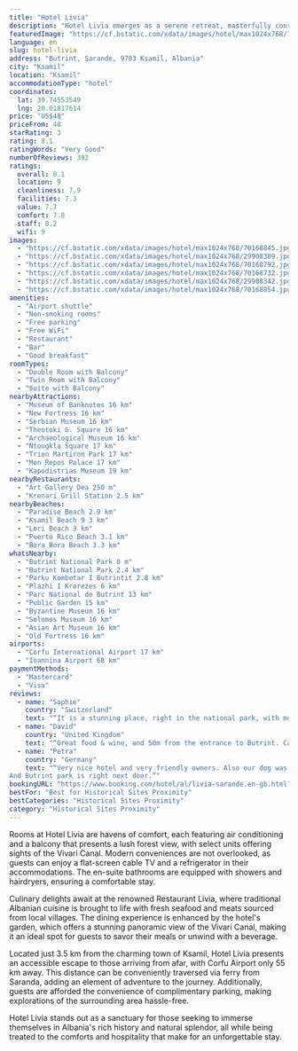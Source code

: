```yaml
---
title: "Hotel Livia"
description: "Hotel Livia emerges as a serene retreat, masterfully constructed from wood and stone to reflect traditional Albanian architecture."
featuredImage: "https://cf.bstatic.com/xdata/images/hotel/max1024x768/70168845.jpg?k=d4e6d1d35dc2217cda539bfc0b5b4d99375c5335bdbacc52b08b3c4104c5da7c&o=&hp=1"
language: en
slug: hotel-livia
address: "Butrint, Sarande, 9703 Ksamil, Albania"
city: "Ksamil"
location: "Ksamil"
accommodationType: "hotel"
coordinates:
  lat: 39.74553549
  lng: 20.01817614
price: "US$48"
priceFrom: 48
starRating: 3
rating: 8.1
ratingWords: "Very Good"
numberOfReviews: 392
ratings:
  overall: 8.1
  location: 9
  cleanliness: 7.9
  facilities: 7.3
  value: 7.7
  comfort: 7.8
  staff: 8.2
  wifi: 9
images:
  - "https://cf.bstatic.com/xdata/images/hotel/max1024x768/70168845.jpg?k=d4e6d1d35dc2217cda539bfc0b5b4d99375c5335bdbacc52b08b3c4104c5da7c&o=&hp=1"
  - "https://cf.bstatic.com/xdata/images/hotel/max1024x768/29908309.jpg?k=ca4a8a51f52f75276bebbe327f3805987cf45cfc9e04ccf5dc3a0a68c3474269&o=&hp=1"
  - "https://cf.bstatic.com/xdata/images/hotel/max1024x768/70168792.jpg?k=0bc4a5b63b1d6151a49db4fbf0f9182bbe0a2fa602f0020b0113abf7482ff50d&o=&hp=1"
  - "https://cf.bstatic.com/xdata/images/hotel/max1024x768/70168732.jpg?k=1b3393f3ee26e8d982e90ac74ed1d5ffa5b1658475bde609020014a64dad8a04&o=&hp=1"
  - "https://cf.bstatic.com/xdata/images/hotel/max1024x768/29908342.jpg?k=d168ce0d36e7e939049ef2706a2ac0b75433bdd54c21b3f0ba87e3ac31e4a938&o=&hp=1"
  - "https://cf.bstatic.com/xdata/images/hotel/max1024x768/70168854.jpg?k=241889f6886e84dc4c6387eef871c2f9ba4b6c6b035ada769bc42e18502ae142&o=&hp=1"
amenities:
  - "Airport shuttle"
  - "Non-smoking rooms"
  - "Free parking"
  - "Free WiFi"
  - "Restaurant"
  - "Bar"
  - "Good breakfast"
roomTypes:
  - "Double Room with Balcony"
  - "Twin Room with Balcony"
  - "Suite with Balcony"
nearbyAttractions:
  - "Museum of Banknotes 16 km"
  - "New Fortress 16 km"
  - "Serbian Museum 16 km"
  - "Theotoki G. Square 16 km"
  - "Archaeological Museum 16 km"
  - "Ntougkla Square 17 km"
  - "Trion Martiron Park 17 km"
  - "Mon Repos Palace 17 km"
  - "Kapodistrias Museum 19 km"
nearbyRestaurants:
  - "Art Gallery Dea 250 m"
  - "Krenari Grill Station 2.5 km"
nearbyBeaches:
  - "Paradise Beach 2.9 km"
  - "Ksamil Beach 9 3 km"
  - "Lori Beach 3 km"
  - "Puerto Rico Beach 3.1 km"
  - "Bora Bora Beach 3.3 km"
whatsNearby:
  - "Butrint National Park 0 m"
  - "Butrint National Park 2.4 km"
  - "Parku Kombetar I Butrintit 2.8 km"
  - "Plazhi I Krorezes 6 km"
  - "Parc National de Butrint 13 km"
  - "Public Garden 15 km"
  - "Byzantine Museum 16 km"
  - "Solomos Museum 16 km"
  - "Asian Art Museum 16 km"
  - "Old Fortress 16 km"
airports:
  - "Corfu International Airport 17 km"
  - "Ioannina Airport 68 km"
paymentMethods:
  - "Mastercard"
  - "Visa"
reviews:
  - name: "Sophie"
    country: "Switzerland"
    text: "“It is a stunning place, right in the national park, with most welcoming hosts and delicious, fresh food! thank you - and can‘t wait to come again!”"
  - name: "David"
    country: "United Kingdom"
    text: "“Great food & wine, and 50m from the entrance to Butrint. Car Park opposite means you can be first in next morning, and drive away after the visit. Queues were almost back to Saranda when we left.”"
  - name: "Petra"
    country: "Germany"
    text: "“Very nice hotel and very friendly owners. Also our dog was welcome there.
And Butrint park is right next door.”"
bookingURL: "https://www.booking.com/hotel/al/livia-sarande.en-gb.html?aid=8035640"
bestFor: "Best for Historical Sites Proximity"
bestCategories: "Historical Sites Proximity"
category: "Historical Sites Proximity"
---
```


Rooms at Hotel Livia are havens of comfort, each featuring air conditioning and a balcony that presents a lush forest view, with select units offering sights of the Vivari Canal. Modern conveniences are not overlooked, as guests can enjoy a flat-screen cable TV and a refrigerator in their accommodations. The en-suite bathrooms are equipped with showers and hairdryers, ensuring a comfortable stay.

Culinary delights await at the renowned Restaurant Livia, where traditional Albanian cuisine is brought to life with fresh seafood and meats sourced from local villages. The dining experience is enhanced by the hotel's garden, which offers a stunning panoramic view of the Vivari Canal, making it an ideal spot for guests to savor their meals or unwind with a beverage.

Located just 3.5 km from the charming town of Ksamil, Hotel Livia presents an accessible escape to those arriving from afar, with Corfu Airport only 55 km away. This distance can be conveniently traversed via ferry from Saranda, adding an element of adventure to the journey. Additionally, guests are afforded the convenience of complimentary parking, making explorations of the surrounding area hassle-free.

Hotel Livia stands out as a sanctuary for those seeking to immerse themselves in Albania's rich history and natural splendor, all while being treated to the comforts and hospitality that make for an unforgettable stay.